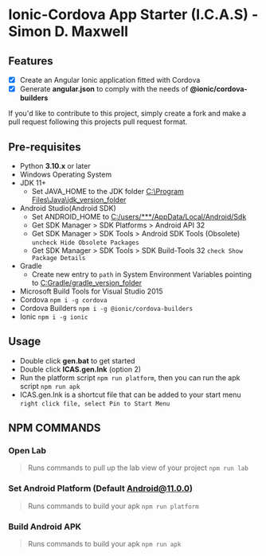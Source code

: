 # Ionic-Cordova App Starter (I.C.A.S) - Simon D. Maxwell

## Features

-   [x] Create an Angular Ionic application fitted with Cordova
-   [x] Generate **angular.json** to comply with the needs of **@ionic/cordova-builders**

If you'd like to contribute to this project, simply create a fork and make a pull request following this projects pull request format.

## Pre-requisites

-   Python **3.10.x** or later
-   Windows Operating System
-   JDK 11+
    -   Set JAVA_HOME to the JDK folder [C:\Program Files\Java\jdk_version_folder]()
-   Android Studio(Android SDK)
    -   Set ANDROID_HOME to [C:/users/\*\*\*/AppData/Local/Android/Sdk]()
    -   Get SDK Manager > SDK Platforms > Android API 32
    -   Get SDK Manager > SDK Tools > Android SDK Tools (Obsolete) `uncheck Hide Obsolete Packages`
    -   Get SDK Manager > SDK Tools > SDK Build-Tools 32 `check Show Package Details`
-   Gradle
    -   Create new entry to `path` in System Environment Variables pointing to [C:Gradle/gradle_version_folder]()
-   Microsoft Build Tools for Visual Studio 2015
-   Cordova `npm i -g cordova`
-   Cordova Builders `npm i -g @ionic/cordova-builders`
-   Ionic `npm i -g ionic`

## Usage

-   Double click **gen.bat** to get started
-   Double click **ICAS.gen.Ink** (option 2)
-   Run the platform script `npm run platform`, then you can run the apk script `npm run apk`
-   ICAS.gen.Ink is a shortcut file that can be added to your start menu `right click file, select Pin to Start Menu`

## NPM COMMANDS

### Open Lab

> Runs commands to pull up the lab view of your project `npm run lab`

### Set Android Platform (Default Android@11.0.0)

> Runs commands to build your apk `npm run platform`

### Build Android APK

> Runs commands to build your apk `npm run apk`
